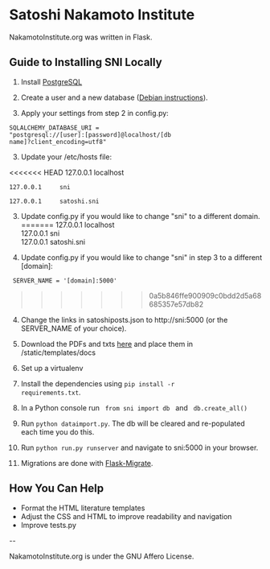 Satoshi Nakamoto Institute
===========

NakamotoInstitute.org was written in Flask. 


## Guide to Installing SNI Locally

1. Install [PostgreSQL](http://www.postgresql.org/)

2. Create a user and a new database ([Debian instructions](https://wiki.debian.org/PostgreSql)).

3. Apply your settings from step 2 in config.py:


<code>SQLALCHEMY_DATABASE_URI = "postgresql://[user]:[password]@localhost/[db name]?client_encoding=utf8"</code>


3. Update your /etc/hosts file:

<<<<<<< HEAD
    127.0.0.1     localhost

    127.0.0.1     sni
    
    127.0.0.1     satoshi.sni


3. Update config.py if you would like to change "sni" to a different domain.
=======
    127.0.0.1     localhost <br />
    127.0.0.1     sni <br />
    127.0.0.1     satoshi.sni <br />

3. Update config.py if you would like to change "sni" in step 3 to a different [domain]:

<code> SERVER_NAME = '[domain]:5000' </code>
>>>>>>> 0a5b846ffe900909c0bdd2d5a68685357e57db82

4. Change the links in satoshiposts.json to http://sni:5000 (or the SERVER_NAME of your choice).

5. Download the PDFs and txts [here](http://nakamotoinstitute.org/static/docs/sni-docs.zip) and place them in /static/templates/docs

6. Set up a virtualenv 

8. Install the dependencies using <code>pip install -r requirements.txt</code>.

9. In a Python console run <code> from sni import db </code> and <code> db.create_all() </code>

10. Run <code>python dataimport.py</code>. The db will be cleared and re-populated each time you do this.

11. Run <code>python run.py runserver</code> and navigate to sni:5000 in your browser.

12. Migrations are done with [Flask-Migrate](http://flask-migrate.readthedocs.org/en/latest/).




## How You Can Help

* Format the HTML literature templates
* Adjust the CSS and HTML to improve readability and navigation
* Improve tests.py

--

NakamotoInstitute.org is under the GNU Affero License.
